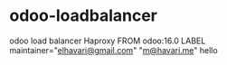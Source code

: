 # odoo-loadbalancer
 odoo load balancer Haproxy
FROM odoo:16.0
LABEL maintainer="elhavari@gmail.com" "m@havari.me"
hello